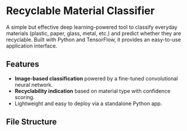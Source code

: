 # Recyclable Material Classifier

A simple but effective deep learning-powered tool to classify everyday materials (plastic, paper, glass, metal, etc.) and predict whether they are recyclable. Built with Python and TensorFlow, it provides an easy-to-use application interface.

## Features
- **Image-based classification** powered by a fine-tuned convolutional neural network.
- **Recyclability indication** based on material type with confidence scoring.
- Lightweight and easy to deploy via a standalone Python app.

## File Structure
